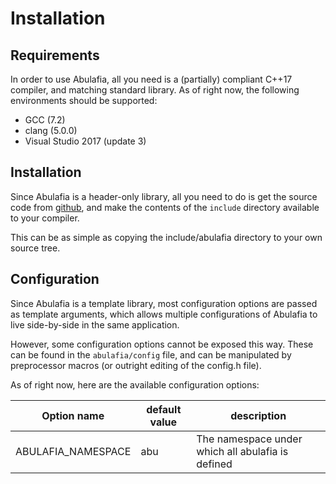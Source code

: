 # Installation

## Requirements

In order to use Abulafia, all you need is a (partially) compliant C++17 compiler, and matching standard library. As of right now, the following environments should be supported:

- GCC (7.2)
- clang (5.0.0)
- Visual Studio 2017 (update 3)

## Installation

Since Abulafia is a header-only library, all you need to do is get the source code from [github](https://github.com/FrancoisChabot/abulafia), and make the contents of the `include` directory available to your compiler.

This can be as simple as copying the include/abulafia directory to your own source tree.

## Configuration

Since Abulafia is a template library, most configuration options are passed as template arguments, which allows multiple configurations of Abulafia to live side-by-side in the same application.

However, some configuration options cannot be exposed this way. These can be found in the `abulafia/config` file, and can be manipulated by preprocessor macros (or outright editing of the config.h file).

As of right now, here are the available configuration options:

Option name       | default value | description
------------------|---------------|--------------------------------------------------
ABULAFIA_NAMESPACE| abu           | The namespace under which all abulafia is defined
